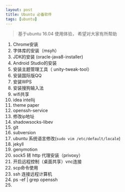 ```yaml
---
layout: post
title: Ubuntu 必备软件
tags: [ubuntu]
---
```


> 基于ubuntu 16.04 使用体验， 希望对大家有所帮助

1. Chrome安装
2. 字体库的安装（msyh）
3. JDK的安装 (oracle-java8-installer)
4. Android Studio的安装
5. 安装主题管理工具（ unity-tweak-tool）
6. 安装国际版QQ
7. 安装WPS
8. 安装搜狗输入法
9. wifi共享
10. idea intellij
11. theme paper
12. openssh-service
13. 修改ip地址
14. shadowsocks-libev
15. git
16. subversion
17. ubuntu 系统语言修改(`sudo vim /etc/default/locale`)
18. jekyll
19. genymotion
20. sock5 转 http 代理安装（privoxy）
21. 开启远程控制（桌面共享）vnc连接
22. scp命令使用
23. ssh 连接远程计算机
24. ps -ef | grep openssh
25. 





